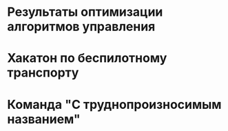 # Результаты оптимизации алгоритмов управления

# Хакатон по беспилотному транспорту

# Команда "С труднопроизносимым названием"
